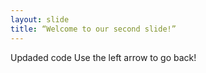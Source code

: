 ```yaml
---
layout: slide
title: “Welcome to our second slide!”
---
```

Updaded code
Use the left arrow to go back!
